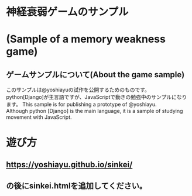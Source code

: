 # 神経衰弱ゲームのサンプル  
# (Sample of a memory weakness game)

## ゲームサンプルについて(About the game sample)  

このサンプルは@yoshiayuの試作を公開するためのものです。  
python[Django]が主言語ですが、JavaScriptで動きの勉強中のサンプルになります。 
This sample is for publishing a prototype of @yoshiayu.  
Although python [Django] is the main language, it is a sample of studying movement with JavaScript.  

# 遊び方
## https://yoshiayu.github.io/sinkei/
## の後にsinkei.htmlを追加してください。
